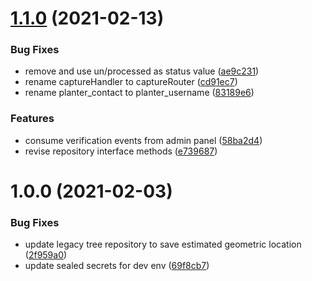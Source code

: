 # [1.1.0](https://github.com/Greenstand/treetracker-field-data/compare/v1.0.0...v1.1.0) (2021-02-13)


### Bug Fixes

* remove  and use un/processed as status value ([ae9c231](https://github.com/Greenstand/treetracker-field-data/commit/ae9c231051f3cfb0e7fee41b2b700b028750c895))
* rename captureHandler to captureRouter ([cd91ec7](https://github.com/Greenstand/treetracker-field-data/commit/cd91ec7ad0199341320a27fc2eea59bf6f924dd8))
* rename planter_contact to planter_username ([83189e6](https://github.com/Greenstand/treetracker-field-data/commit/83189e6ef9e963cf4b3b7c7d461ede572ad2655e))


### Features

* consume verification events from admin panel ([58ba2d4](https://github.com/Greenstand/treetracker-field-data/commit/58ba2d4260260afcf078fffa4074c3e082235f90))
* revise repository interface methods ([e739687](https://github.com/Greenstand/treetracker-field-data/commit/e73968732a1142c949ac77f553e598dcfb1660d0))

# 1.0.0 (2021-02-03)


### Bug Fixes

* update legacy tree repository to save estimated geometric location ([2f959a0](https://github.com/Greenstand/treetracker-field-data/commit/2f959a0f792ddbfbea41bc6c57488366018e4568))
* update sealed secrets for dev env ([69f8cb7](https://github.com/Greenstand/treetracker-field-data/commit/69f8cb7a62a781d5967217e7e247427b29c53514))
